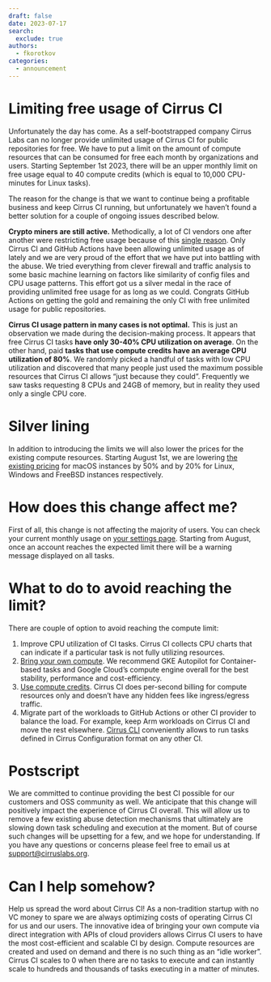 ```yaml
---
draft: false
date: 2023-07-17
search:
  exclude: true
authors:
  - fkorotkov
categories:
  - announcement
---
```


# Limiting free usage of Cirrus CI

Unfortunately the day has come. As a self-bootstrapped company Cirrus Labs can no longer provide unlimited usage of Cirrus CI
for public repositories for free. We have to put a limit on the amount of compute resources that can be consumed for free each month
by organizations and users. Starting September 1st 2023, there will be an upper monthly limit on free usage equal to 40 compute credits
(which is equal to 10,000 CPU-minutes for Linux tasks).

The reason for the change is that we want to continue being a profitable business and keep Cirrus CI running,
but unfortunately we haven’t found a better solution for a couple of ongoing issues described below.

<!-- more -->

**Crypto miners are still active.** Methodically, a lot of CI vendors one after another were restricting free usage because of this [single reason](https://webapp.io/blog/crypto-miners-are-killing-free-ci/).
Only Cirrus CI and GitHub Actions have been allowing unlimited usage as of lately and we are very proud of the effort that we have put into battling with the abuse.
We tried everything from clever firewall and traffic analysis to some basic machine learning on factors like similarity of config files and CPU usage patterns.
This effort got us a silver medal in the race of providing unlimited free usage for as long as we could. Congrats GitHub Actions on getting the gold
and remaining the only CI with free unlimited usage for public repositories.

**Cirrus CI usage pattern in many cases is not optimal.** This is just an observation we made during the decision-making process.
It appears that free Cirrus CI tasks **have only 30-40% CPU utilization on average**. On the other hand,
paid **tasks that use compute credits have an average CPU utilization of 80%**. We randomly picked a handful of tasks with low CPU utilization
and discovered that many people just used the maximum possible resources that Cirrus CI allows “just because they could”.
Frequently we saw tasks requesting 8 CPUs and 24GB of memory, but in reality they used only a single CPU core.

# Silver lining

In addition to introducing the limits we will also lower the prices for the existing compute resources. Starting August 1st,
we are lowering [the existing pricing](https://cirrus-ci.org/pricing/#compute-credits) for macOS instances by 50% and
by 20% for Linux, Windows and FreeBSD instances respectively.

# How does this change affect me?

First of all, this change is not affecting the majority of users. You can check your current monthly usage on [your settings page](https://cirrus-ci.com/settings/profile/).
Starting from August, once an account reaches the expected limit there will be a warning message displayed on all tasks.

# What to do to avoid reaching the limit?

There are couple of option to avoid reaching the compute limit:

1. Improve CPU utilization of CI tasks. Cirrus CI collects CPU charts that can indicate if a particular task is not fully utilizing resources.
2. [Bring your own compute](https://cirrus-ci.org/guide/supported-computing-services/). We recommend GKE Autopilot for Container-based tasks and Google Cloud’s compute engine overall for the best stability, performance and cost-efficiency.
3. [Use compute credits](https://cirrus-ci.org/pricing/#configuring-compute-credits). Cirrus CI does per-second billing for compute resources only and doesn’t have any hidden fees like ingress/egress traffic.
4. Migrate part of the workloads to GitHub Actions or other CI provider to balance the load. For example, keep Arm workloads on Cirrus CI and move the rest elsewhere. [Cirrus CLI](https://github.com/cirruslabs/cirrus-cli) conveniently allows to run tasks defined in Cirrus Configuration format on any other CI.

# Postscript

We are committed to continue providing the best CI possible for our customers and OSS community as well. We anticipate that this change will positively impact the experience of Cirrus CI overall.
This will allow us to remove a few existing abuse detection mechanisms that ultimately are slowing down task scheduling and execution at the moment. But of course such changes will be upsetting for a few,
and we hope for understanding. If you have any questions or concerns please feel free to email us at [support@cirruslabs.org](mailto:support@cirruslabs.org).

# Can I help somehow?

Help us spread the word about Cirrus CI! As a non-tradition startup with no VC money to spare we are always optimizing costs of operating Cirrus CI for us and our users.
The innovative idea of bringing your own compute via direct integration with APIs of cloud providers allows Cirrus CI users to have the most cost-efficient and scalable CI by design.
Compute resources are created and used on demand and there is no such thing as an “idle worker”. Cirrus CI scales to 0 when there are no tasks to execute and can instantly scale to hundreds
and thousands of tasks executing in a matter of minutes.

